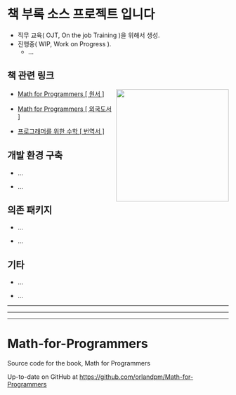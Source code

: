 # 책 부록 소스 프로젝트 입니다

- 직무 교육( OJT, On the job Training )을 위해서 생성.  
- 진행중( WIP, Work on Progress ).  
  + ...


## 책 관련 링크  

<img src="https://image.aladin.co.kr/product/28642/70/cover500/k152835653_1.jpg" alt="" height="256px" align="right">

- [Math for Programmers [ 원서 ]](https://www.manning.com/books/math-for-programmers)  

- [Math for Programmers [ 외국도서 ]](https://www.aladin.co.kr/shop/wproduct.aspx?ItemId=210558497) 

- [프로그래머를 위한 수학 [ 번역서 ]](https://www.aladin.co.kr/shop/wproduct.aspx?ItemId=286427065)  


## 개발 환경 구축

- ...  

- ...  


## 의존 패키지

- ...  

- ...  


## 기타

- ...  

- ...  



---
---
---

# Math-for-Programmers
Source code for the book, Math for Programmers

Up-to-date on GitHub at https://github.com/orlandpm/Math-for-Programmers
